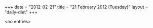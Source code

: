 +++
date = "2012-02-21"
title = "21 February 2012 (Tuesday)"
layout = "daily-diet"
+++

\<no entries\>